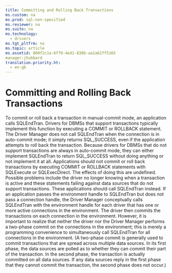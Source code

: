 ```yaml
---
title: Committing and Rolling Back Transactions
ms.custom: na
ms.prod: sql-non-specified
ms.reviewer: na
ms.suite: na
ms.technology: 
  - drivers
ms.tgt_pltfrm: na
ms.topic: article
ms.assetid: 800f2c1a-6f79-4ed1-830b-aa1a62ff5165
manager:jhubbard
translation.priority.ht: 
  - en-gb
---
```

# Committing and Rolling Back Transactions
<?xml version="1.0" encoding="utf-8"?>
<developerConceptualDocument xmlns="http://ddue.schemas.microsoft.com/authoring/2003/5" xmlns:xlink="http://www.w3.org/1999/xlink" xmlns:xsi="http://www.w3.org/2001/XMLSchema-instance" xsi:schemaLocation="http://ddue.schemas.microsoft.com/authoring/2003/5 http://dduestorage.blob.core.windows.net/ddueschema/developer.xsd">
  <introduction>
    <para>To commit or roll back a transaction in manual-commit mode, an application calls <legacyBold>SQLEndTran</legacyBold>. Drivers for DBMSs that support transactions typically implement this function by executing a <legacyBold>COMMIT</legacyBold> or <legacyBold>ROLLBACK</legacyBold> statement. The Driver Manager does not call <legacyBold>SQLEndTran</legacyBold> when the connection is in auto-commit mode; it simply returns SQL_SUCCESS, even if the application attempts to roll back the transaction. Because drivers for DBMSs that do not support transactions are always in auto-commit mode, they can either implement <legacyBold>SQLEndTran</legacyBold> to return SQL_SUCCESS without doing anything or not implement it at all.</para>
    <alert class="note">
      <para>Applications should not commit or roll back transactions by executing <legacyBold>COMMIT</legacyBold> or <legacyBold>ROLLBACK</legacyBold> statements with <legacyBold>SQLExecute</legacyBold> or <legacyBold>SQLExecDirect</legacyBold>. The effects of doing this are undefined. Possible problems include the driver no longer knowing when a transaction is active and these statements failing against data sources that do not support transactions. These applications should call <legacyBold>SQLEndTran</legacyBold> instead.</para>
    </alert>
    <para>If an application passes the environment handle to <legacyBold>SQLEndTran</legacyBold> but does not pass a connection handle, the Driver Manager conceptually calls <legacyBold>SQLEndTran</legacyBold> with the environment handle for each driver that has one or more active connections in the environment. The driver then commits the transactions on each connection in the environment. However, it is important to realize that neither the driver nor the Driver Manager performs a two-phase commit on the connections in the environment; this is merely a programming convenience to simultaneously call <legacyBold>SQLEndTran</legacyBold> for all connections in the environment.</para>
    <para>(A <legacyItalic>two-phase commit</legacyItalic> is generally used to commit transactions that are spread across multiple data sources. In its first phase, the data sources are polled as to whether they can commit their part of the transaction. In the second phase, the transaction is actually committed on all data sources. If any data sources reply in the first phase that they cannot commit the transaction, the second phase does not occur.)</para>
  </introduction>
  <relatedTopics />
</developerConceptualDocument>
